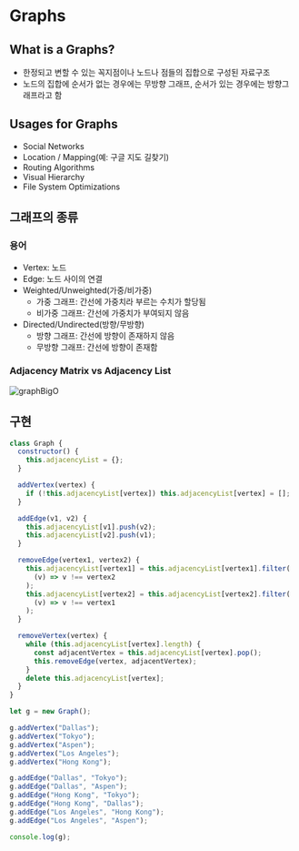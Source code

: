# Graphs

## What is a Graphs?

- 한정되고 변할 수 있는 꼭지점이나 노드나 점들의 집합으로 구성된 자료구조
- 노드의 집합에 순서가 없는 경우에는 무방향 그래프, 순서가 있는 경우에는 방향그래프라고 함

## Usages for Graphs

- Social Networks
- Location / Mapping(예: 구글 지도 길찾기)
- Routing Algorithms
- Visual Hierarchy
- File System Optimizations

## 그래프의 종류

### 용어

- Vertex: 노드
- Edge: 노드 사이의 연결
- Weighted/Unweighted(가중/비가중)
  - 가중 그래프: 간선에 가중치라 부르는 수치가 할당됨
  - 비가중 그래프: 간선에 가중치가 부여되지 않음
- Directed/Undirected(방향/무방향)
  - 방향 그래프: 간선에 방향이 존재하지 않음
  - 무방향 그래프: 간선에 방향이 존재함

### Adjacency Matrix vs Adjacency List

![graphBigO](./graphBigO.png)

## 구현

```js
class Graph {
  constructor() {
    this.adjacencyList = {};
  }

  addVertex(vertex) {
    if (!this.adjacencyList[vertex]) this.adjacencyList[vertex] = [];
  }

  addEdge(v1, v2) {
    this.adjacencyList[v1].push(v2);
    this.adjacencyList[v2].push(v1);
  }

  removeEdge(vertex1, vertex2) {
    this.adjacencyList[vertex1] = this.adjacencyList[vertex1].filter(
      (v) => v !== vertex2
    );
    this.adjacencyList[vertex2] = this.adjacencyList[vertex2].filter(
      (v) => v !== vertex1
    );
  }

  removeVertex(vertex) {
    while (this.adjacencyList[vertex].length) {
      const adjacentVertex = this.adjacencyList[vertex].pop();
      this.removeEdge(vertex, adjacentVertex);
    }
    delete this.adjacencyList[vertex];
  }
}

let g = new Graph();

g.addVertex("Dallas");
g.addVertex("Tokyo");
g.addVertex("Aspen");
g.addVertex("Los Angeles");
g.addVertex("Hong Kong");

g.addEdge("Dallas", "Tokyo");
g.addEdge("Dallas", "Aspen");
g.addEdge("Hong Kong", "Tokyo");
g.addEdge("Hong Kong", "Dallas");
g.addEdge("Los Angeles", "Hong Kong");
g.addEdge("Los Angeles", "Aspen");

console.log(g);
```
